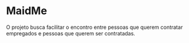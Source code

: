 # MaidMe
O projeto busca facilitar o encontro entre pessoas que querem contratar empregados e pessoas que querem ser contratadas.

